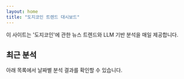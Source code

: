 ```yaml
---
layout: home
title: "도지코인 트렌드 대시보드"
---
```



이 사이트는 '도지코인'에 관한 뉴스 트렌드와 LLM 기반 분석을 매일 제공합니다.

## 최근 분석

아래 목록에서 날짜별 분석 결과를 확인할 수 있습니다.

<div class="chart-container" style="width: 80%; margin: auto;">
    <canvas id="priceChart"></canvas>
</div>

<script src="https://cdn.jsdelivr.net/npm/chart.js"></script>
<canvas id="priceChart" width="800" height="400"></canvas>
<script>
Promise.all([
  fetch("https://api.coingecko.com/api/v3/coins/dogecoin/market_chart?vs_currency=usd&days=7").then(response => response.json()),
  fetch("https://api.coingecko.com/api/v3/coins/bitcoin/market_chart?vs_currency=usd&days=7").then(response => response.json())
])
.then(([dogeData, btcData]) => {
  const ctx = document.getElementById('priceChart').getContext('2d');
  
  // 날짜 레이블은 도지코인 데이터에서 가져옵니다
  const labels = dogeData.prices.map(item => new Date(item[0]).toLocaleDateString());
  
  // 비트코인 가격은 굉장히 높기 때문에, 데이터 스케일 조정을 위해 별도의 Y축을 사용합니다
  new Chart(ctx, {
    type: 'line',
    data: {
      labels: labels,
      datasets: [
        {
          label: "도지코인 가격 (USD)",
          data: dogeData.prices.map(item => item[1]),
          borderColor: "blue",
          fill: false,
          yAxisID: 'y-doge'
        },
        {
          label: "비트코인 가격 (USD)",
          data: btcData.prices.map(item => item[1]),
          borderColor: "orange",
          fill: false,
          yAxisID: 'y-btc'
        }
      ]
    },
    options: {
      scales: {
        'y-doge': {
          type: 'linear',
          display: true,
          position: 'left',
          title: {
            display: true,
            text: '도지코인 가격 (USD)'
          }
        },
        'y-btc': {
          type: 'linear',
          display: true,
          position: 'right',
          title: {
            display: true,
            text: '비트코인 가격 (USD)'
          },
          grid: {
            drawOnChartArea: false // 그리드 라인 중복 방지
          }
        }
      }
    }
  });
});
</script>
